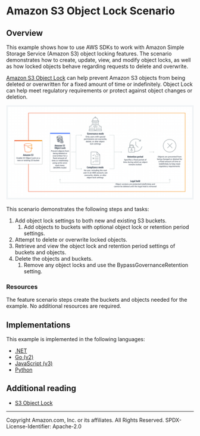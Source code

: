 # Amazon S3 Object Lock Scenario

## Overview

This example shows how to use AWS SDKs to work with Amazon Simple Storage Service (Amazon S3) object locking features. The scenario demonstrates how to create, update, view, and modify object locks, as well as how locked objects behave regarding requests to delete and overwrite.

[Amazon S3 Object Lock](https://docs.aws.amazon.com/AmazonS3/latest/userguide/object-lock.html) can help prevent Amazon S3 objects from being deleted or overwritten for a fixed amount of time or indefinitely. Object Lock can help meet regulatory requirements or protect against object changes or deletion.

![Object Lock Features](resources/Diagram_Amazon-S3-Object-Lock.png)

This scenario demonstrates the following steps and tasks:
1. Add object lock settings to both new and existing S3 buckets.
   1. Add objects to buckets with optional object lock or retention period settings.
2. Attempt to delete or overwrite locked objects.
3. Retrieve and view the object lock and retention period settings of buckets and objects.
4. Delete the objects and buckets.
   1. Remove any object locks and use the BypassGovernanceRetention setting.

### Resources

The feature scenario steps create the buckets and objects needed for the example. No additional resources are required.

## Implementations

This example is implemented in the following languages:

- [.NET](../../../dotnetv3/S3/scenarios/S3ObjectLockScenario/README.md)
- [Go (v2)](../../../gov2/workflows/s3_object_lock/README.md)
- [JavaScript (v3)](../../../javascriptv3/example_code/s3/scenarios/object-locking/README.md)
- [Python](../../../python/example_code/s3/scenarios/object-locking/README.md)

## Additional reading

- [S3 Object Lock](https://docs.aws.amazon.com/AmazonS3/latest/userguide/object-lock.html)

---

Copyright Amazon.com, Inc. or its affiliates. All Rights Reserved. SPDX-License-Identifier: Apache-2.0
